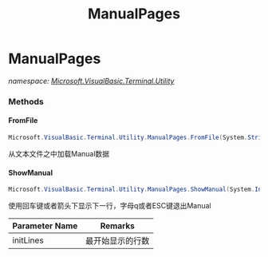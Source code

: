 ﻿---
title: ManualPages
---

# ManualPages
_namespace: [Microsoft.VisualBasic.Terminal.Utility](N-Microsoft.VisualBasic.Terminal.Utility.html)_



### Methods

#### FromFile
```csharp
Microsoft.VisualBasic.Terminal.Utility.ManualPages.FromFile(System.String)
```
从文本文件之中加载Manual数据

#### ShowManual
```csharp
Microsoft.VisualBasic.Terminal.Utility.ManualPages.ShowManual(System.Int32,System.Int32)
```
使用回车键或者箭头下显示下一行，字母q或者ESC键退出Manual

|Parameter Name|Remarks|
|--------------|-------|
|initLines|最开始显示的行数|






